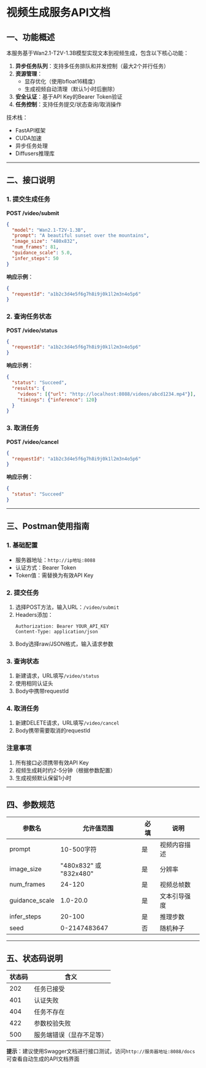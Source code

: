 
# 视频生成服务API文档

## 一、功能概述
本服务基于Wan2.1-T2V-1.3B模型实现文本到视频生成，包含以下核心功能：
1. **异步任务队列**：支持多任务排队和并发控制（最大2个并行任务）
2. **资源管理**：
   - 显存优化（使用bfloat16精度）
   - 生成视频自动清理（默认1小时后删除）
3. **安全认证**：基于API Key的Bearer Token验证
4. **任务控制**：支持任务提交/状态查询/取消操作

技术栈：
- FastAPI框架
- CUDA加速
- 异步任务处理
- Diffusers推理库

---

## 二、接口说明

### 1. 提交生成任务
**POST /video/submit**
```json
{
  "model": "Wan2.1-T2V-1.3B",
  "prompt": "A beautiful sunset over the mountains",
  "image_size": "480x832",
  "num_frames": 81,
  "guidance_scale": 5.0,
  "infer_steps": 50
}
```

**响应示例**：
```json
{
  "requestId": "a1b2c3d4e5f6g7h8i9j0k1l2m3n4o5p6"
}
```

### 2. 查询任务状态
**POST /video/status**
```json
{
  "requestId": "a1b2c3d4e5f6g7h8i9j0k1l2m3n4o5p6"
}
```

**响应示例**：
```json
{
  "status": "Succeed",
  "results": {
    "videos": [{"url": "http://localhost:8088/videos/abcd1234.mp4"}],
    "timings": {"inference": 120}
  }
}
```

### 3. 取消任务
**POST /video/cancel**
```json
{
  "requestId": "a1b2c3d4e5f6g7h8i9j0k1l2m3n4o5p6"
}
```

**响应示例**：
```json
{
  "status": "Succeed"
}
```

---

## 三、Postman使用指南

### 1. 基础配置
- 服务器地址：`http://ip地址:8088`
- 认证方式：Bearer Token
- Token值：需替换为有效API Key

### 2. 提交任务
1. 选择POST方法，输入URL：`/video/submit`
2. Headers添加：
   ```text
   Authorization: Bearer YOUR_API_KEY
   Content-Type: application/json
   ```
3. Body选择raw/JSON格式，输入请求参数

### 3. 查询状态
1. 新建请求，URL填写`/video/status`
2. 使用相同认证头
3. Body中携带requestId

### 4. 取消任务
1. 新建DELETE请求，URL填写`/video/cancel`
2. Body携带需要取消的requestId

### 注意事项
1. 所有接口必须携带有效API Key
2. 视频生成耗时约2-5分钟（根据参数配置）
3. 生成视频默认保留1小时

---

## 四、参数规范
| 参数名           | 允许值范围                     | 必填 | 说明                     |
|------------------|-------------------------------|------|--------------------------|
| prompt           | 10-500字符                    | 是   | 视频内容描述             |
| image_size       | "480x832" 或 "832x480"        | 是   | 分辨率                   |
| num_frames       | 24-120                        | 是   | 视频总帧数               |
| guidance_scale   | 1.0-20.0                      | 是   | 文本引导强度             |
| infer_steps      | 20-100                        | 是   | 推理步数                 |
| seed             | 0-2147483647                  | 否   | 随机种子                 |

---

## 五、状态码说明
| 状态码 | 含义                     |
|--------|--------------------------|
| 202    | 任务已接受               |
| 401    | 认证失败                 |
| 404    | 任务不存在               |
| 422    | 参数校验失败             |
| 500    | 服务端错误（显存不足等） |


**提示**：建议使用Swagger文档进行接口测试，访问`http://服务器地址:8088/docs`可查看自动生成的API文档界面